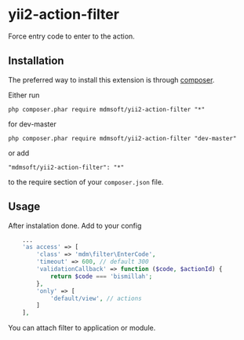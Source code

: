 yii2-action-filter
==================

Force entry code to enter to the action.

Installation
------------

The preferred way to install this extension is through [composer](http://getcomposer.org/download/).

Either run

```
php composer.phar require mdmsoft/yii2-action-filter "*"
```

for dev-master

```
php composer.phar require mdmsoft/yii2-action-filter "dev-master"
```

or add

```
"mdmsoft/yii2-action-filter": "*"
```

to the require section of your `composer.json` file.


Usage
-----

After instalation done. Add to your config

```php
    ...
    'as access' => [
        'class' => 'mdm\filter\EnterCode',
        'timeout' => 600, // default 300
        'validationCallback' => function ($code, $actionId) {
            return $code === 'bismillah';
        },
        'only' => [
            'default/view', // actions
        ]
    ],

```

You can attach filter to application or module.
